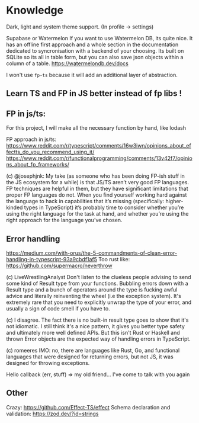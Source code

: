 # Knowledge

Dark, light and system theme support. (In profile -> settings)

Supabase or Watermelon
If you want to use Watermelon DB, its quite nice. It has an offline first approach and a whole section in the documentation dedicated to syncronisation with a backend of your choosing. Its built on SQLite so its all in table form, but you can also save json objects within a column of a table. https://watermelondb.dev/docs

I won't use `fp-ts` because it will add an additional layer of abstraction.

## Learn TS and FP in JS better instead of fp libs !

## FP in js/ts:

For this project, I will make all the necessary function by hand, like lodash

FP approach in js/ts:
https://www.reddit.com/r/typescript/comments/16w3iwn/opinions_about_effectts_do_you_recommend_using_it/
https://www.reddit.com/r/functionalprogramming/comments/13v42f7/opinions_about_fp_frameworks/

(c) @josephjnk:
My take (as someone who has been doing FP-ish stuff in the JS ecosystem for a while) is that JS/TS aren’t very good FP languages. FP techniques are helpful in them, but they have significant limitations that proper FP languages do not. When you find yourself working hard against the language to hack in capabilities that it’s missing (specifically: higher-kinded types in TypeScript) it’s probably time to consider whether you’re using the right language for the task at hand, and whether you’re using the right approach for the language you’ve chosen.

## Error handling

https://medium.com/with-orus/the-5-commandments-of-clean-error-handling-in-typescript-93a9cbdf1af5
Too rust like: https://github.com/supermacro/neverthrow

(c) LiveWrestlingAnalyst
Don't listen to the clueless people advising to send some kind of Result type from your functions.
Bubbling errors down with a Result type and a bunch of operators around the type is fucking awful advice and literally reinventing the wheel (i.e the exception system). It's extremely rare that you need to explicitly unwrap the type of your error, and usually a sign of code smell if you have to.

(c) I disagree. The fact there is no built-in result type goes to show that it's not idiomatic. I still think it's a nice pattern, it gives you better type safety and ultimately more well defined APIs. But this isn't Rust or Haskell and thrown Error objects are the expected way of handling errors in TypeScript.

(c) romeeres
IMO: no, there are languages like Rust, Go, and functional languages that were designed for returning errors, but not JS, it was designed for throwing exceptions.

Hello callback (err, stuff) => my old friend... I've come to talk with you again

## Other

Crazy: https://github.com/Effect-TS/effect
Schema declaration and validation: https://zod.dev/?id=strings
